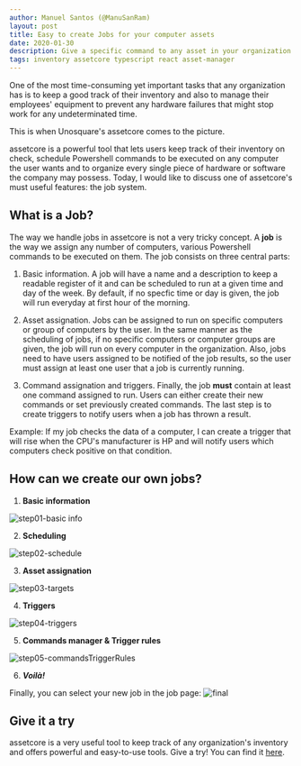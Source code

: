 ```yaml
---
author: Manuel Santos (@ManuSanRam)
layout: post
title: Easy to create Jobs for your computer assets
date: 2020-01-30
description: Give a specific command to any asset in your organization via Assetcore's job system. Assign not only what jobs to do, but also when to perform them.
tags: inventory assetcore typescript react asset-manager 
---
```

One of the most time-consuming yet important tasks that any organization has is to keep a good track of their inventory and also to manage their employees' equipment to prevent any hardware failures that might stop work for any undeterminated time.

This is when Unosquare's assetcore comes to the picture.

assetcore is a powerful tool that lets users keep track of their inventory on check, schedule Powershell commands to be executed on any computer the user wants and to organize every single piece of hardware or software the company may possess.
Today, I would like to discuss one of assetcore's must useful features: the job system.

## What is a Job?
The way we handle jobs in assetcore is not a very tricky concept. A **job** is the way we assign any number of computers, various Powershell commands to be executed on them. The job consists on three central parts:
1. Basic information.
A job will have a name and a description to keep a readable register of it and can be scheduled to run at a given time and day of the week.
By default, if no specfic time or day is given, the job will run everyday at first hour of the morning.

2. Asset assignation.
Jobs can be assigned to run on specific computers or group of computers by the user. In the same manner as the scheduling of jobs, if no specific computers or computer groups are given, the job will run on every computer in the organization.
Also, jobs need to have users assigned to be notified of the job results, so the user must assign at least one user that a job is currently running.

3. Command assignation and triggers.
Finally, the job **must** contain at least one command assigned to run. Users can either create their new commands or set previously created commands.
The last step is to create triggers to notify users when a job has thrown a result.

Example: If my job checks the data of a computer, I can create a trigger that will rise when the CPU's manufacturer is HP and will notify users which computers check positive on that condition.

## How can we create our own jobs?
  1. **Basic information**

  ![step01-basic info](https://user-images.githubusercontent.com/28661932/73490216-abbee000-4371-11ea-9d89-b32767cd9aa5.gif)

  2. **Scheduling**

  ![step02-schedule](https://user-images.githubusercontent.com/28661932/73490241-b5e0de80-4371-11ea-80cc-8094db530062.gif)

  3. **Asset assignation**

  ![step03-targets](https://user-images.githubusercontent.com/28661932/73490260-bc6f5600-4371-11ea-880c-d4f041319154.gif)

  4. **Triggers**

  ![step04-triggers](https://user-images.githubusercontent.com/28661932/73490272-c2fdcd80-4371-11ea-9fc0-7b7fe1ba4a2a.gif)

  5. **Commands manager & Trigger rules**

  ![step05-commandsTriggerRules](https://user-images.githubusercontent.com/28661932/73490285-c7c28180-4371-11ea-9cf1-9fe8d0cd3d31.gif)

  6. ***Voilà!***

  Finally, you can select your new job in the job page:
  ![final](https://user-images.githubusercontent.com/28661932/73490626-81215700-4372-11ea-8686-105c47ec985d.png)

## Give it a try
assetcore is a very useful tool to keep track of any organization's inventory and offers powerful and easy-to-use tools.
Give a try! You can find it [here](https://store.unosquare.com/assetcore).
